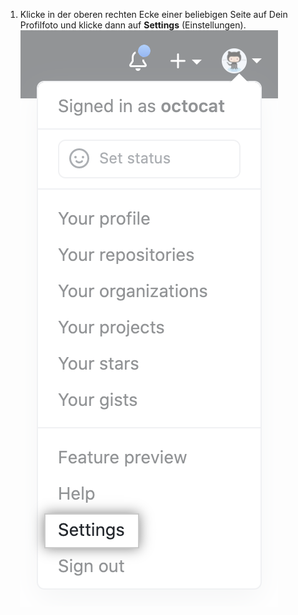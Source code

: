 1. Klicke in der oberen rechten Ecke einer beliebigen Seite auf Dein Profilfoto und klicke dann auf **Settings** (Einstellungen). ![Symbol „Settings" (Einstellungen) auf der Benutzerleiste](/assets/images/help/settings/userbar-account-settings.png)
